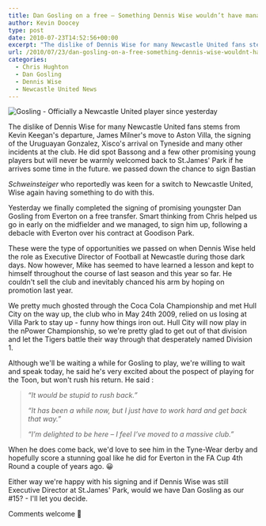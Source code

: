 ```yaml
---
title: Dan Gosling on a free – Something Dennis Wise wouldn’t have managed
author: Kevin Doocey
type: post
date: 2010-07-23T14:52:56+00:00
excerpt: "The dislike of Dennis Wise for many Newcastle United fans stems from Kevin Keegan's departure, James Milner's move to Aston Villa, the signing of the Uruguayan Gonzalez, Xisco's.."
url: /2010/07/23/dan-gosling-on-a-free-something-dennis-wise-wouldnt-have-managed/
categories:
  - Chris Hughton
  - Dan Gosling
  - Dennis Wise
  - Newcastle United News
---
```


![Gosling - Officially a Newcastle United player since yesterday](https://static.guim.co.uk/sys-images/Football/Pix/pictures/2010/7/7/1278525531183/Dan-Gosling-of-Everton-006.jpg)

The dislike of Dennis Wise for many Newcastle United fans stems from Kevin Keegan's departure, James Milner's move to Aston Villa, the signing of the Uruguayan Gonzalez, Xisco's arrival on Tyneside and many other incidents at the club. He did spot Bassong and a few other promising young players but will never be warmly welcomed back to St.James' Park if he arrives  some time in the future. we passed down the chance to sign Bastian 

_Schweinsteiger_ who reportedly was keen for a switch to Newcastle United, Wise again having something to do with this.

Yesterday we finally completed the signing of promising youngster Dan Gosling from Everton on a free transfer. Smart thinking from Chris helped us go in early on the midfielder and we managed, to sign him up, following a debacle with Everton over his contract at Goodison Park.

These were the type of opportunities we passed on when Dennis Wise held the role as Executive Director of Football at Newcastle during those dark days. Now however, Mike has seemed to have learned a lesson and kept to himself throughout the course of last season and this year so far. He couldn't sell the club and inevitably chanced his arm by hoping on promotion last year.

We pretty much ghosted through the Coca Cola Championship and met Hull City on the way up, the club who in May 24th 2009, relied on us losing at Villa Park to stay up - funny how things iron out. Hull City will now play in the nPower Championship, so we're pretty glad to get out of that division and let the Tigers battle their way through that desperately named Division 1.

Although we'll be waiting a while for Gosling to play, we're willing to wait and speak today, he said he's very excited about the pospect of playing for the Toon, but won't rush his return. He said :

> _“It would be stupid to rush back.”_
>
> _“It has been a while now, but I just have to work hard and get back that way.”_
>
>  _“I’m delighted to be here – I feel I’ve moved to a massive club.”_

When he does come back, we'd love to see him in the Tyne-Wear derby and hopefully score a stunning goal like he did for Everton in the FA Cup 4th Round a couple of years ago. 😀

Either way we're happy with his signing and if Dennis Wise was still Executive Director at St.James' Park, would we have Dan Gosling as our #15? - I'll let you decide.

Comments welcome 🙂
